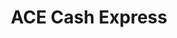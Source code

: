 ---
title: "ACE Cash Express"
url: /denver/ace-cash-express-north-colorado-boulevard/
shop: pawnbroker
---